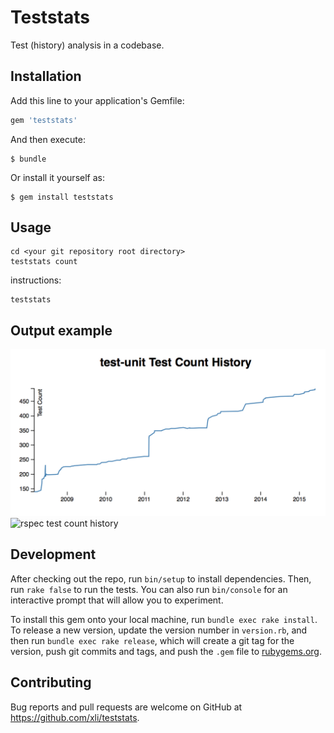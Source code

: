 # Teststats

Test (history) analysis in a codebase.

## Installation

Add this line to your application's Gemfile:

```ruby
gem 'teststats'
```

And then execute:

    $ bundle

Or install it yourself as:

    $ gem install teststats

## Usage

    cd <your git repository root directory>
    teststats count

instructions:

    teststats

## Output example

![test-unit test count history](demo/test_unit.png)
![rspec test count history](demo/rspec.png)

## Development

After checking out the repo, run `bin/setup` to install dependencies. Then, run `rake false` to run the tests. You can also run `bin/console` for an interactive prompt that will allow you to experiment.

To install this gem onto your local machine, run `bundle exec rake install`. To release a new version, update the version number in `version.rb`, and then run `bundle exec rake release`, which will create a git tag for the version, push git commits and tags, and push the `.gem` file to [rubygems.org](https://rubygems.org).

## Contributing

Bug reports and pull requests are welcome on GitHub at https://github.com/xli/teststats.


